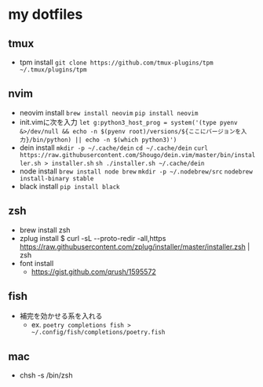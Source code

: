 # my dotfiles
## tmux
- tpm install
`git clone https://github.com/tmux-plugins/tpm ~/.tmux/plugins/tpm`
## nvim
- neovim install
`brew install neovim`
`pip install neovim`
- init.vimに次を入力
`let g:python3_host_prog = system('(type pyenv &>/dev/null && echo -n $(pyenv root)/versions/${ここにバージョンを入力}/bin/python) || echo -n $(which python3)')`
- dein install
`mkdir -p ~/.cache/dein`
`cd ~/.cache/dein`
`curl https://raw.githubusercontent.com/Shougo/dein.vim/master/bin/installer.sh > installer.sh`
`sh ./installer.sh ~/.cache/dein`
- node install
`brew install node brew`
`mkdir -p ~/.nodebrew/src`
`nodebrew install-binary stable`
- black install
`pip install black`
## zsh
- brew install zsh
- zplug install
    $ curl -sL --proto-redir -all,https https://raw.githubusercontent.com/zplug/installer/master/installer.zsh | zsh
- font install
  - https://gist.github.com/qrush/1595572

## fish
- 補完を効かせる系を入れる
  - ex. `poetry completions fish > ~/.config/fish/completions/poetry.fish`

## mac
- chsh -s /bin/zsh
